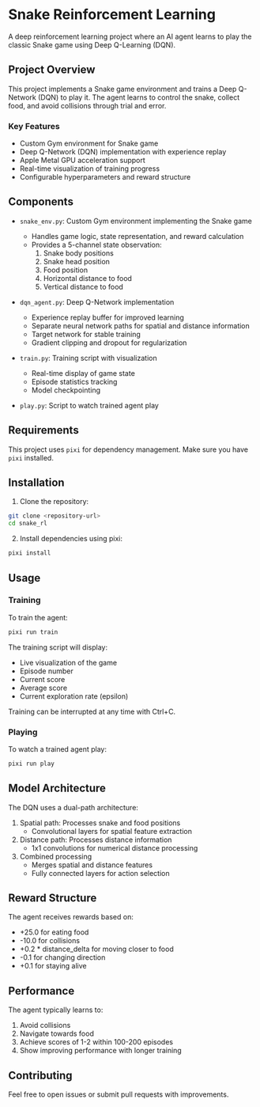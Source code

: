 # Snake Reinforcement Learning

A deep reinforcement learning project where an AI agent learns to play the classic Snake game using Deep Q-Learning (DQN).

## Project Overview

This project implements a Snake game environment and trains a Deep Q-Network (DQN) to play it. The agent learns to control the snake, collect food, and avoid collisions through trial and error.

### Key Features

- Custom Gym environment for Snake game
- Deep Q-Network (DQN) implementation with experience replay
- Apple Metal GPU acceleration support
- Real-time visualization of training progress
- Configurable hyperparameters and reward structure

## Components

- `snake_env.py`: Custom Gym environment implementing the Snake game
  - Handles game logic, state representation, and reward calculation
  - Provides a 5-channel state observation:
    1. Snake body positions
    2. Snake head position
    3. Food position
    4. Horizontal distance to food
    5. Vertical distance to food

- `dqn_agent.py`: Deep Q-Network implementation
  - Experience replay buffer for improved learning
  - Separate neural network paths for spatial and distance information
  - Target network for stable training
  - Gradient clipping and dropout for regularization

- `train.py`: Training script with visualization
  - Real-time display of game state
  - Episode statistics tracking
  - Model checkpointing

- `play.py`: Script to watch trained agent play

## Requirements

This project uses `pixi` for dependency management. Make sure you have `pixi` installed.

## Installation

1. Clone the repository:
```bash
git clone <repository-url>
cd snake_rl
```

2. Install dependencies using pixi:
```bash
pixi install
```

## Usage

### Training

To train the agent:
```bash
pixi run train
```

The training script will display:
- Live visualization of the game
- Episode number
- Current score
- Average score
- Current exploration rate (epsilon)

Training can be interrupted at any time with Ctrl+C.

### Playing

To watch a trained agent play:
```bash
pixi run play
```

## Model Architecture

The DQN uses a dual-path architecture:
1. Spatial path: Processes snake and food positions
   - Convolutional layers for spatial feature extraction
2. Distance path: Processes distance information
   - 1x1 convolutions for numerical distance processing
3. Combined processing
   - Merges spatial and distance features
   - Fully connected layers for action selection

## Reward Structure

The agent receives rewards based on:
- +25.0 for eating food
- -10.0 for collisions
- +0.2 * distance_delta for moving closer to food
- -0.1 for changing direction
- +0.1 for staying alive

## Performance

The agent typically learns to:
1. Avoid collisions
2. Navigate towards food
3. Achieve scores of 1-2 within 100-200 episodes
4. Show improving performance with longer training

## Contributing

Feel free to open issues or submit pull requests with improvements.

